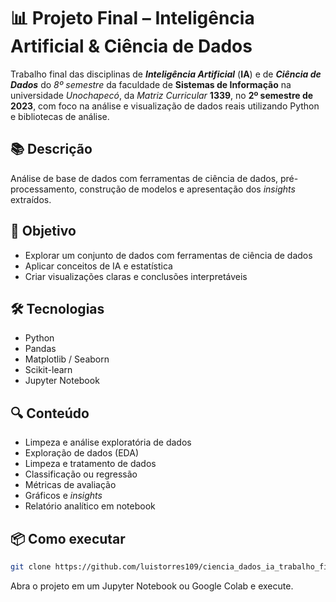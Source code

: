 # 📊 Projeto Final – Inteligência Artificial & Ciência de Dados

Trabalho final das disciplinas de **_Inteligência Artificial_** (**IA**) e de **_Ciência de Dados_** do _8º semestre_ da faculdade de **Sistemas de Informação** na universidade _Unochapecó_, da _Matriz Curricular_ **1339**, no **2º semestre de 2023**, com foco na análise e visualização de dados reais utilizando Python e bibliotecas de análise.

## 📚 Descrição

Análise de base de dados com ferramentas de ciência de dados, pré-processamento, construção de modelos e apresentação dos *insights* extraídos.

## 🧠 Objetivo

- Explorar um conjunto de dados com ferramentas de ciência de dados
- Aplicar conceitos de IA e estatística
- Criar visualizações claras e conclusões interpretáveis

## 🛠️ Tecnologias

- Python
- Pandas
- Matplotlib / Seaborn
- Scikit-learn
- Jupyter Notebook

## 🔍 Conteúdo

- Limpeza e análise exploratória de dados
- Exploração de dados (EDA)
- Limpeza e tratamento de dados
- Classificação ou regressão
- Métricas de avaliação
- Gráficos e *insights*
- Relatório analítico em notebook

## 📦 Como executar

```bash
git clone https://github.com/luistorres109/ciencia_dados_ia_trabalho_final
```

Abra o projeto em um Jupyter Notebook ou Google Colab e execute.
